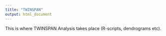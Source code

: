 ```yaml
---
title: "TWINSPAN"
output: html_document
---
```


This is where TWINSPAN Analysis takes place (R-scripts, dendrograms etc).